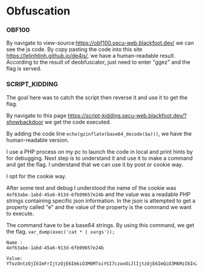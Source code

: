 
  

#  Obfuscation 


### OBF100
By navigate to view-source:https://obf100.secu-web.blackfoot.dev/ we can see the js code.
By copy pasting the code into this site https://lelinhtinh.github.io/de4js/, we have a human-readable result.
According to the result of deobfuscator, just need to enter "ggez" and the flag is served.

### SCRIPT_KIDDING
The goal here was to catch the script then reverse it and use it to get the flag.

By navigate to this page https://script-kidding.secu-web.blackfoot.dev/?showbackdoor we get the code executed. 

By adding the code line `echo(gzinflate(base64_decode($a)))`, we have the human-readable version.

I use a PHP process on my pc to launch the code in local and print hints by for debugging.
Next step is to understand it and use it to make a command and get the flag.
I understand that we can use it by post or cookie way.

I opt for the cookie way. 

After some test and debug I understood the name of the cookie was `4ef63abe-1abd-45a6-913d-6fb99657e24b` and the value was a readable PHP strings containing specific json information.
In the json is attempted to get a property called "e" and the value of the property is the command we want to execute. 

The command have to be a base64 strings.
By using this command, we get the flag.
```var_dump(exec('cat * | xargs'));```
```
Name :
4ef63abe-1abd-45a6-913d-6fb99657e24b
```

```
Value:
YTozOntzOjI6ImFrIjtzOjE6ImkiO3M6MToiYSI7czoxOiJlIjtzOjE6ImQiO3M6MzI6InZhcl9kdW1wKGV4ZWMoJ2NhdCAqIHwgeGFyZ3MnKSk7Ijt9```
